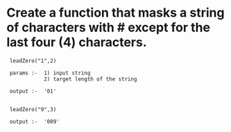 # Create a function that masks a string of characters with # except for the last four (4) characters.
     leadZero("1",2) 

     params :-  1) input string
                2) target length of the string

     output :-  '01'


     leadZero("9",3) 

     output :-  '009'



